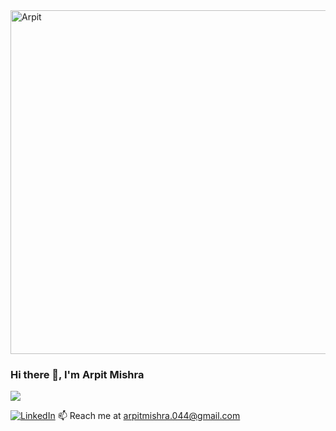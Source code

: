 <img src="https://i.imgur.com/EWMhlWD.jpg" alt="Arpit" width="850" height="550">


### Hi there 👋, I'm Arpit Mishra
![](https://komarev.com/ghpvc/?username=arpit044)
      
[![LinkedIn](https://upload.wikimedia.org/wikipedia/commons/0/01/LinkedIn_Logo_2023.png)]([(https://www.linkedin.com/in/arpit-mishra-64976b16a/)])
📫 Reach me at arpitmishra.044@gmail.com





